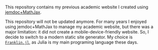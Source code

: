 This repository contains my previous academic website I created using [jemdoc+MathJax](https://github.com/wsshin/jemdoc_mathjax).

This repository will not be updated anymore.  For many years I enjoyed using jemdoc+MathJax to manage my academic website, but there was a major limitation: it did not create a mobile-device-friendly website.  So, I decide to switch to a modern static site generator.  My choice is [`Franklin.jl`](https://github.com/tlienart/Franklin.jl), as Julia is my main programing language these days.
